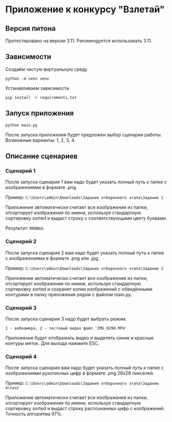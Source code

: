 # Приложение к конкурсу "Взлетай"

## Версия питона

Протестировано на версии 3.11. 
Рекомендуется использовать 3.11.

## Зависимости

Создаём чистую виртуальную среду

```python -m venv venv```

Устанавливаем зависимости

```pip install -r requirements.txt```

## Запуск приложения

```python main.py```

После запуска приложения будет предложен выбор сценария работы. 
Возможные варианты: 1, 2, 3, 4.

## Описание сценариев

### Сценарий 1
После запуска сценария 1 вам надо будет указать полный путь к папке с изображениями в формате .png.

Пример: ```C:\Users\admin\Downloads\Задание отборочного этапа\Задание 1```

Приложение автоматически считает все изображения из папки, отсортирует изображения по имени, 
используя стандартную сортировку sorted и выдаст строку с соответствующими цвету буквами.

Результат: ```RRBBGG```

### Сценарий 2
После запуска сценария 2 вам надо будет указать полный путь к папке с изображениями в формате .png или .jpg.

Пример: ```C:\Users\admin\Downloads\Задание отборочного этапа\Задание 2```

Приложение автоматически считает все изображения из папки, отсортирует изображения по имени, используя стандартную 
сортировку sorted и сохранит копии изображений с обведёнными контурами в папку приложения рядом с файлом main.py.

### Сценарий 3
После запуска сценария 3 надо будет выбрать режим.

```1 - вебкамера, 2 - тестовый видео файл 'IMG_0298.MP4'```

Приложение будет отображать видео и выделять синие и красные контуры меток. 
Для выхода нажмите ESC.

### Сценарий 4
После запуска сценария вам надо будет указать полный путь к папке с изображениями рукописных цифр в формате 
.png 28x28 пикселей.

Пример: ```C:\Users\admin\Downloads\Задание отборочного этапа\Задание 4\test```

Приложение автоматически считает все изображения из папки, отсортирует изображения по имени, используя стандартную
сортировку sorted и выдаст строку распознанных цифр с изображений. Точность алгоритма 97%.

